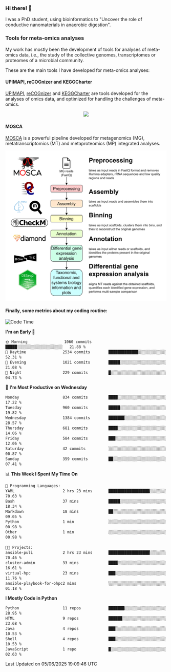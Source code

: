 ### Hi there! 👋

I was a PhD student, using bioinformatics to "Uncover the role of conductive nanomaterials in anaerobic digestion".

### Tools for meta-omics analyses

My work has mostly been the development of tools for analyses of meta-omics data, i.e., the study of the collective genomes, transcriptomes or proteomes of a microbial community.

These are the main tools I have developed for meta-omics analyses:

#### UPIMAPI, reCOGnizer and KEGGCharter

[UPIMAPI](https://github.com/iquasere/UPIMAPI), [reCOGnizer](https://github.com/iquasere/reCOGnizer) and [KEGGCharter](https://github.com/iquasere/KEGGCharter) are tools developed for the analyses of omics data, and optimized for handling the challenges of meta-omics.

<p align="center">
    <img src="assets/annotation_paper.png">
</p>

#### MOSCA

[MOSCA](https://github.com/iquasere/MOSCA) is a powerful pipeline developed for metagenomics (MG), metatranscriptomics (MT) and metaproteomics (MP) integrated analyses.

<p align="center">
    <img src="assets/mosca_workflow.png" align="center" width="700">
</p>


#### Finally, some metrics about my coding routine:

<!--START_SECTION:waka-->
![Code Time](http://img.shields.io/badge/Code%20Time-949%20hrs%2058%20mins-blue)

**I'm an Early 🐤** 

```text
🌞 Morning                1060 commits        █████░░░░░░░░░░░░░░░░░░░░   21.88 % 
🌆 Daytime                2534 commits        █████████████░░░░░░░░░░░░   52.31 % 
🌃 Evening                1021 commits        █████░░░░░░░░░░░░░░░░░░░░   21.08 % 
🌙 Night                  229 commits         █░░░░░░░░░░░░░░░░░░░░░░░░   04.73 % 
```
📅 **I'm Most Productive on Wednesday** 

```text
Monday                   834 commits         ████░░░░░░░░░░░░░░░░░░░░░   17.22 % 
Tuesday                  960 commits         █████░░░░░░░░░░░░░░░░░░░░   19.82 % 
Wednesday                1384 commits        ███████░░░░░░░░░░░░░░░░░░   28.57 % 
Thursday                 681 commits         ████░░░░░░░░░░░░░░░░░░░░░   14.06 % 
Friday                   584 commits         ███░░░░░░░░░░░░░░░░░░░░░░   12.06 % 
Saturday                 42 commits          ░░░░░░░░░░░░░░░░░░░░░░░░░   00.87 % 
Sunday                   359 commits         ██░░░░░░░░░░░░░░░░░░░░░░░   07.41 % 
```


📊 **This Week I Spent My Time On** 

```text
💬 Programming Languages: 
YAML                     2 hrs 23 mins       ██████████████████░░░░░░░   70.63 % 
Bash                     37 mins             █████░░░░░░░░░░░░░░░░░░░░   18.34 % 
Markdown                 18 mins             ██░░░░░░░░░░░░░░░░░░░░░░░   09.05 % 
Python                   1 min               ░░░░░░░░░░░░░░░░░░░░░░░░░   00.98 % 
Other                    1 min               ░░░░░░░░░░░░░░░░░░░░░░░░░   00.98 % 

🐱‍💻 Projects: 
ansible-puli             2 hrs 23 mins       ██████████████████░░░░░░░   70.46 % 
cluster-admin            33 mins             ████░░░░░░░░░░░░░░░░░░░░░   16.61 % 
virtual-hpc              23 mins             ███░░░░░░░░░░░░░░░░░░░░░░   11.76 % 
ansible-playbook-for-ohpc2 mins              ░░░░░░░░░░░░░░░░░░░░░░░░░   01.18 % 
```

**I Mostly Code in Python** 

```text
Python                   11 repos            ███████░░░░░░░░░░░░░░░░░░   28.95 % 
HTML                     9 repos             ██████░░░░░░░░░░░░░░░░░░░   23.68 % 
Java                     4 repos             ███░░░░░░░░░░░░░░░░░░░░░░   10.53 % 
Shell                    4 repos             ███░░░░░░░░░░░░░░░░░░░░░░   10.53 % 
JavaScript               1 repo              █░░░░░░░░░░░░░░░░░░░░░░░░   02.63 % 
```




 Last Updated on 05/06/2025 19:09:46 UTC
<!--END_SECTION:waka-->
